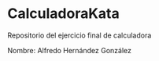 # CalculadoraKata
Repositorio del ejercicio final de calculadora

Nombre: Alfredo Hernández González

